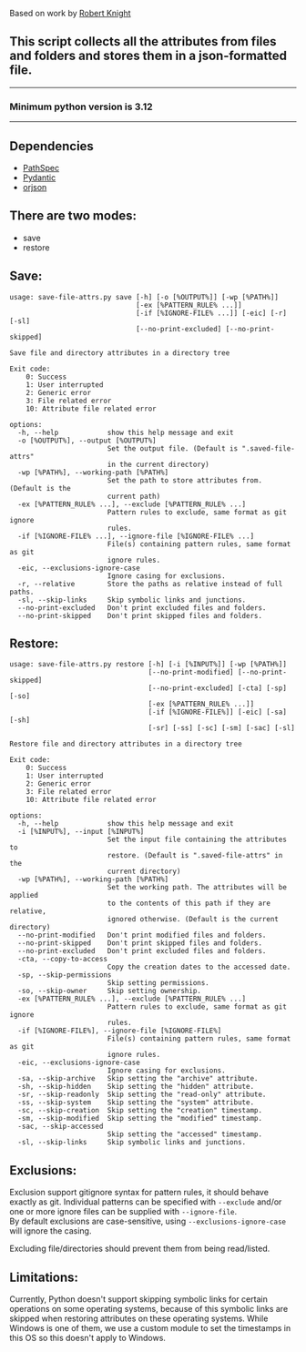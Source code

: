 Based on work by [Robert Knight][1]

## This script collects all the attributes from files and folders and stores them in a json-formatted file.

***

### Minimum python version is 3.12

***

Dependencies
-------------------------

- [PathSpec](https://github.com/cpburnz/python-pathspec)
- [Pydantic](https://github.com/pydantic/pydantic)
- [orjson](https://github.com/ijl/orjson)

There are two modes:
-------------------------

- save
- restore

Save:
-------------------------

```shell
usage: save-file-attrs.py save [-h] [-o [%OUTPUT%]] [-wp [%PATH%]]
                               [-ex [%PATTERN_RULE% ...]]
                               [-if [%IGNORE-FILE% ...]] [-eic] [-r] [-sl]
                               [--no-print-excluded] [--no-print-skipped]

Save file and directory attributes in a directory tree

Exit code:
    0: Success
    1: User interrupted
    2: Generic error
    3: File related error
    10: Attribute file related error

options:
  -h, --help            show this help message and exit
  -o [%OUTPUT%], --output [%OUTPUT%]
                        Set the output file. (Default is ".saved-file-attrs"
                        in the current directory)
  -wp [%PATH%], --working-path [%PATH%]
                        Set the path to store attributes from. (Default is the
                        current path)
  -ex [%PATTERN_RULE% ...], --exclude [%PATTERN_RULE% ...]
                        Pattern rules to exclude, same format as git ignore
                        rules.
  -if [%IGNORE-FILE% ...], --ignore-file [%IGNORE-FILE% ...]
                        File(s) containing pattern rules, same format as git
                        ignore rules.
  -eic, --exclusions-ignore-case
                        Ignore casing for exclusions.
  -r, --relative        Store the paths as relative instead of full paths.
  -sl, --skip-links     Skip symbolic links and junctions.
  --no-print-excluded   Don't print excluded files and folders.
  --no-print-skipped    Don't print skipped files and folders.
```

Restore:
-------------------------

```shell
usage: save-file-attrs.py restore [-h] [-i [%INPUT%]] [-wp [%PATH%]]
                                  [--no-print-modified] [--no-print-skipped]
                                  [--no-print-excluded] [-cta] [-sp] [-so]
                                  [-ex [%PATTERN_RULE% ...]]
                                  [-if [%IGNORE-FILE%]] [-eic] [-sa] [-sh]
                                  [-sr] [-ss] [-sc] [-sm] [-sac] [-sl]

Restore file and directory attributes in a directory tree

Exit code:
    0: Success
    1: User interrupted
    2: Generic error
    3: File related error
    10: Attribute file related error

options:
  -h, --help            show this help message and exit
  -i [%INPUT%], --input [%INPUT%]
                        Set the input file containing the attributes to
                        restore. (Default is ".saved-file-attrs" in the
                        current directory)
  -wp [%PATH%], --working-path [%PATH%]
                        Set the working path. The attributes will be applied
                        to the contents of this path if they are relative,
                        ignored otherwise. (Default is the current directory)
  --no-print-modified   Don't print modified files and folders.
  --no-print-skipped    Don't print skipped files and folders.
  --no-print-excluded   Don't print excluded files and folders.
  -cta, --copy-to-access
                        Copy the creation dates to the accessed date.
  -sp, --skip-permissions
                        Skip setting permissions.
  -so, --skip-owner     Skip setting ownership.
  -ex [%PATTERN_RULE% ...], --exclude [%PATTERN_RULE% ...]
                        Pattern rules to exclude, same format as git ignore
                        rules.
  -if [%IGNORE-FILE%], --ignore-file [%IGNORE-FILE%]
                        File(s) containing pattern rules, same format as git
                        ignore rules.
  -eic, --exclusions-ignore-case
                        Ignore casing for exclusions.
  -sa, --skip-archive   Skip setting the "archive" attribute.
  -sh, --skip-hidden    Skip setting the "hidden" attribute.
  -sr, --skip-readonly  Skip setting the "read-only" attribute.
  -ss, --skip-system    Skip setting the "system" attribute.
  -sc, --skip-creation  Skip setting the "creation" timestamp.
  -sm, --skip-modified  Skip setting the "modified" timestamp.
  -sac, --skip-accessed
                        Skip setting the "accessed" timestamp.
  -sl, --skip-links     Skip symbolic links and junctions.
```

Exclusions:
-------------------------
Exclusion support gitignore syntax for pattern rules, it should behave exactly as git.
Individual patterns can be specified with `--exclude` and/or one or more ignore files can be supplied with
`--ignore-file`.  
By default exclusions are case-sensitive, using `--exclusions-ignore-case` will ignore the casing.

Excluding file/directories should prevent them from being read/listed.

Limitations:
-------------------------
Currently, Python doesn't support skipping symbolic links for certain operations on some operating
systems, because of this symbolic links are skipped when restoring attributes on these operating
systems.
While Windows is one of them, we use a custom module to set the timestamps in this OS so this doesn't apply to Windows.

[1]: https://github.com/robertknight/mandrawer
